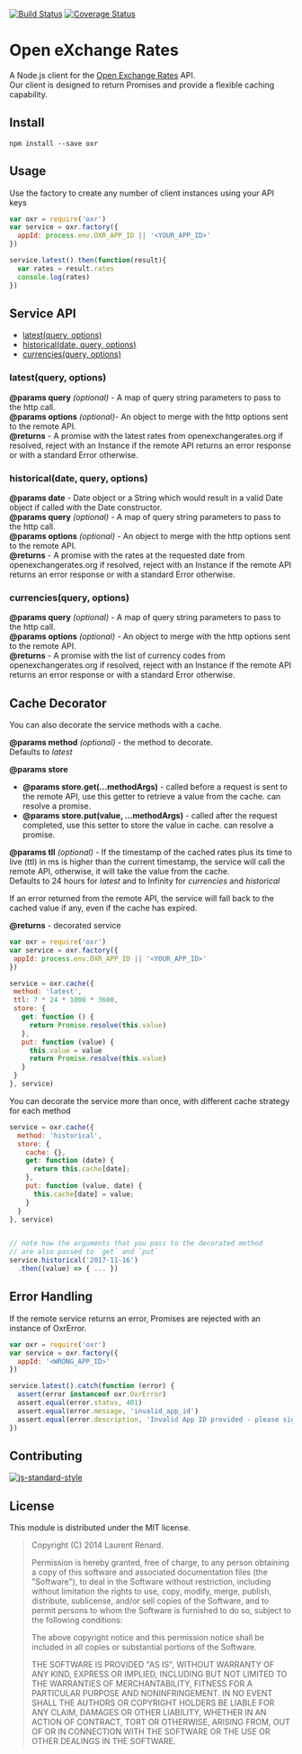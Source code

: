 [![Build Status](https://travis-ci.org/continuous-software/oxr.svg?branch=master)](https://travis-ci.org/continuous-software/oxr) [![Coverage Status](https://coveralls.io/repos/continuous-software/oxr/badge.svg?branch=master)](https://coveralls.io/r/continuous-software/oxr?branch=master)

# Open eXchange Rates

A Node.js client for the [Open Exchange Rates](https://openexchangerates.org) API.  
Our client is designed to return Promises and provide a flexible caching capability.

## Install

`npm install --save oxr`

## Usage

Use the factory to create any number of client instances using your API keys

```javascript
var oxr = require('oxr')
var service = oxr.factory({
  appId: process.env.OXR_APP_ID || '<YOUR_APP_ID>'
})

service.latest().then(function(result){
  var rates = result.rates
  console.log(rates)
})

```

## Service API

* [latest(query, options)](https://github.com/continuous-software/oxr#latestquery-options)
* [historical(date, query, options)](https://github.com/continuous-software/oxr#historicaldate-query-options)
* [currencies(query, options)](https://github.com/continuous-software/oxr#currenciesquery-options)

### latest(query, options)  
**@params query** *(optional)* - A map of query string parameters to pass to the http call.  
**@params options** *(optional)*- An object to merge with the http options sent to the remote API.  
**@returns** - A promise with the latest rates from openexchangerates.org if resolved, reject with an Instance if the remote API returns an error response or with a standard Error otherwise.

### historical(date, query, options)  
**@params date** - Date object or a String which would result in a valid Date object if called with the Date constructor.  
**@params query** *(optional)* - A map of query string parameters to pass to the http call.  
**@params options** *(optional)* - An object to merge with the http options sent to the remote API.  
**@returns** - A promise with the rates at the requested date from openexchangerates.org if resolved, reject with an Instance if the remote API returns an error response or with a standard Error otherwise.

### currencies(query, options)  
**@params query** *(optional)* - A map of query string parameters to pass to the http call.  
**@params options** *(optional)* - An object to merge with the http options sent to the remote API.  
**@returns** - A promise with the list of currency codes from openexchangerates.org if resolved, reject with an Instance if the remote API returns an error response or with a standard Error otherwise.

## Cache Decorator
You can also decorate the service methods with a cache.  

**@params method** *(optional)* - the method to decorate.<br>
Defaults to *latest*

**@params store**
- **@params store.get(...methodArgs)** - called before a request is sent to the remote API, use this getter to retrieve a value from the cache. can resolve a promise.
- **@params store.put(value, ...methodArgs)** - called after the request completed, use this setter to store the value in cache. can resolve a promise.

**@params tll** *(optional)* - If the timestamp of the cached rates plus its time to live (ttl) in ms is higher than the current timestamp, the service will call the remote API, otherwise, it will take the value from the cache.<br>
Defaults to 24 hours for *latest* and to Infinity for *currencies* and *historical*

If an error returned from the remote API, the service will fall back to the cached value if any, even if the cache has expired.

**@returns** - decorated service


 ```javascript
var oxr = require('oxr')
var service = oxr.factory({
  appId: process.env.OXR_APP_ID || '<YOUR_APP_ID>'
})

service = oxr.cache({
  method: 'latest',
  ttl: 7 * 24 * 1000 * 3600,
  store: {
    get: function () {
      return Promise.resolve(this.value)
    },
    put: function (value) {
      this.value = value
      return Promise.resolve(this.value)
    }
  }
}, service)
```

You can decorate the service more than once, with different cache strategy for each method
```js
service = oxr.cache({
  method: 'historical',
  store: {
    cache: {},
    get: function (date) {
      return this.cache[date];
    },
    put: function (value, date) {
      this.cache[date] = value;
    }
  }
}, service)


// note how the arguments that you pass to the decorated method
// are also passed to `get` and `put`
service.historical('2017-11-16')
  .then((value) => { ... })
```





## Error Handling

If the remote service returns an error, Promises are rejected with an instance of OxrError.

```javascript
var oxr = require('oxr')
var service = oxr.factory({
  appId: '<WRONG_APP_ID>'
})

service.latest().catch(function (error) {
  assert(error instanceof oxr.OxrError)
  assert.equal(error.status, 401)
  assert.equal(error.message, 'invalid_app_id')
  assert.equal(error.description, 'Invalid App ID provided - please sign up at https://openexchangerates.org/signup, or contact support@openexchangerates.org. Thanks!')
})
```

## Contributing

[![js-standard-style](https://cdn.rawgit.com/feross/standard/master/badge.svg)](https://github.com/feross/standard)

## License

This module is distributed under the MIT license.

> Copyright (C) 2014 Laurent Renard.
>
> Permission is hereby granted, free of charge, to any person
> obtaining a copy of this software and associated documentation files
> (the "Software"), to deal in the Software without restriction,
> including without limitation the rights to use, copy, modify, merge,
> publish, distribute, sublicense, and/or sell copies of the Software,
> and to permit persons to whom the Software is furnished to do so,
> subject to the following conditions:
>
> The above copyright notice and this permission notice shall be
> included in all copies or substantial portions of the Software.
>
> THE SOFTWARE IS PROVIDED "AS IS", WITHOUT WARRANTY OF ANY KIND,
> EXPRESS OR IMPLIED, INCLUDING BUT NOT LIMITED TO THE WARRANTIES OF
> MERCHANTABILITY, FITNESS FOR A PARTICULAR PURPOSE AND
> NONINFRINGEMENT. IN NO EVENT SHALL THE AUTHORS OR COPYRIGHT HOLDERS
> BE LIABLE FOR ANY CLAIM, DAMAGES OR OTHER LIABILITY, WHETHER IN AN
> ACTION OF CONTRACT, TORT OR OTHERWISE, ARISING FROM, OUT OF OR IN
> CONNECTION WITH THE SOFTWARE OR THE USE OR OTHER DEALINGS IN THE
> SOFTWARE.
